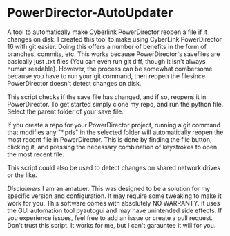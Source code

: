 # PowerDirector-AutoUpdater
A tool to automatically make Cyberlink PowerDirector reopen a file if it changes on disk. 
I created this tool to make using CyberLink PowerDirector 16 with git easier. Doing this offers a number of benefits in the form of branches, commits, etc. This works because PowerDirector's savefiles are basically just .txt files (You can even run git diff, though it isn't always human readable). However, the process can be somewhat combersome because you have to run your git command, then reopen the filesince PowerDirector doesn't detect changes on disk.

This script checks if the save file has changed, and if so, reopens it in PowerDirector. To get started simply clone my repo, and run the python file. Select the parent folder of your save file.

If you create a repo for your PowerDirector project, running a git command that modifies any "\*.pds" in the selected folder will automatically reopen the most recent file in PowerDirector. This is done by finding the file button, clicking it, and pressing the necessary combination of keystrokes to open the most recent file. 

This script could also be used to detect changes on shared network drives or the like.

_Disclaimers_
I am an amatuer. 
This was designed to be a solution for my specific version and configuration. It may require some tweaking to make it work for you. 
This software comes with absolutely NO WARRANTY. It uses the GUI automation tool pyautogui and may have unintended side effects. If you experience issues, feel free to add an issue or create a pull request.
Don't trust this script. It works for me, but I can't garauntee it will for you. 
